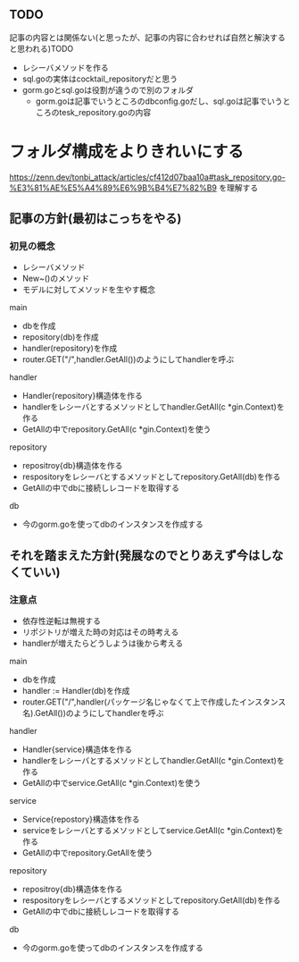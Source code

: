 
## TODO
記事の内容とは関係ない(と思ったが、記事の内容に合わせれば自然と解決すると思われる)TODO

- レシーバメソッドを作る
- sql.goの実体はcocktail_repositoryだと思う
- gorm.goとsql.goは役割が違うので別のフォルダ
    - gorm.goは記事でいうところのdbconfig.goだし、sql.goは記事でいうところのtesk_repository.goの内容


# フォルダ構成をよりきれいにする
https://zenn.dev/tonbi_attack/articles/cf412d07baa10a#task_repository.go-%E3%81%AE%E5%A4%89%E6%9B%B4%E7%82%B9 を理解する

## 記事の方針(最初はこっちをやる)

### 初見の概念
- レシーバメソッド
- New~()のメソッド
- モデルに対してメソッドを生やす概念


main
- dbを作成
- repository(db)を作成
- handler(repository)を作成
- router.GET("/",handler.GetAll())のようにしてhandlerを呼ぶ

handler
- Handler{repository}構造体を作る
- handlerをレシーバとするメソッドとしてhandler.GetAll(c *gin.Context)を作る
- GetAllの中でrepository.GetAll(c *gin.Context)を使う

repository
- repositroy{db}構造体を作る
- respositoryをレシーバとするメソッドとしてrepository.GetAll(db)を作る
- GetAllの中でdbに接続しレコードを取得する

db
- 今のgorm.goを使ってdbのインスタンスを作成する

## それを踏まえた方針(発展なのでとりあえず今はしなくていい)

### 注意点
- 依存性逆転は無視する
- リポジトリが増えた時の対応はその時考える
- handlerが増えたらどうしようは後から考える

main
- dbを作成
- handler := Handler(db)を作成
- router.GET("/",handler(パッケージ名じゃなくて上で作成したインスタンス名).GetAll())のようにしてhandlerを呼ぶ

handler
- Handler{service}構造体を作る
- handlerをレシーバとするメソッドとしてhandler.GetAll(c *gin.Context)を作る
- GetAllの中でservice.GetAll(c *gin.Context)を使う

service
- Service{repostory}構造体を作る
- serviceをレシーバとするメソッドとしてservice.GetAll(c *gin.Context)を作る
- GetAllの中でrepository.GetAllを使う

repository
- repositroy{db}構造体を作る
- respositoryをレシーバとするメソッドとしてrepository.GetAll(db)を作る
- GetAllの中でdbに接続しレコードを取得する

db
- 今のgorm.goを使ってdbのインスタンスを作成する


